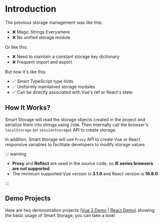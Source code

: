 # Introduction

The previous storage management was like this:

- ❌ Magic Strings Everywhere
- ❌ No unified storage module

Or like this:

- ❌ Need to maintain a constant storage key dictionary
- ❌ Frequent import and export

But now it's like this:

- ✅ Smart TypeScript type hints
- ✅ Uniformly maintained storage modules
- ✅ Can be directly associated with Vue's ref or React's state

## How It Works?

Smart Storage will read the storage objects created in the project and serialize them into strings using `JSON`. Then internally call the browser's `localStorage` (or `sessionStorage`) API to create storage.

In addition, Smart Storage will use `Proxy` API to create Vue or React responsive variables to facilitate developers to modify storage values

::: warning

- **Proxy** and **Reflect** are used in the source code, so **IE series browsers are not supported**
- The minimum supported Vue version is **3.1.0** and React version is **16.8.0**

:::

## Demo Projects

Here are two demonstration projects ([Vue 3 Demo](https://northwang-lucky.github.io/smart-storage/vue-demo/) | [React Demo](https://northwang-lucky.github.io/smart-storage/react-demo/)) showing the basic usage of Smart Storage, you can take a look!
